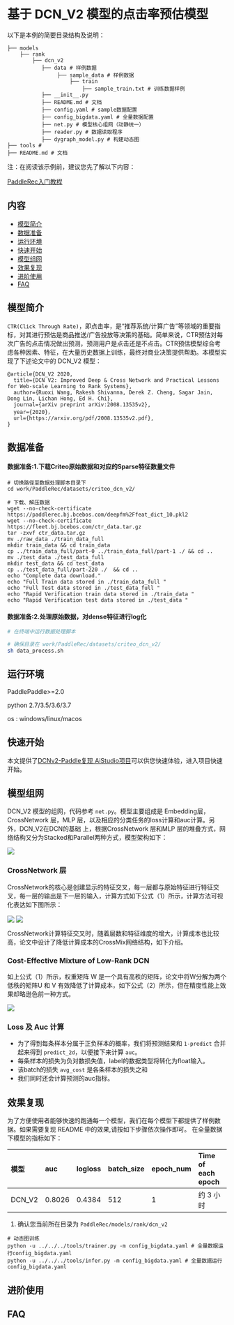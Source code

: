 # 基于 DCN_V2 模型的点击率预估模型

以下是本例的简要目录结构及说明： 

```
├── models
    ├── rank
        ├── dcn_v2
           ├── data # 样例数据
                ├── sample_data # 样例数据
                    ├── train
                        ├── sample_train.txt # 训练数据样例
           ├── __init__.py
           ├── README.md # 文档
           ├── config.yaml # sample数据配置
           ├── config_bigdata.yaml # 全量数据配置
           ├── net.py # 模型核心组网（动静统一）
           ├── reader.py # 数据读取程序
           ├── dygraph_model.py # 构建动态图
├── tools # 
├── README.md # 文档
```

注：在阅读该示例前，建议您先了解以下内容：

[PaddleRec入门教程](https://github.com/PaddlePaddle/PaddleRec/blob/master/README.md)

## 内容

- [模型简介](#模型简介)
- [数据准备](#数据准备)
- [运行环境](#运行环境)
- [快速开始](#快速开始)
- [模型组网](#模型组网)
- [效果复现](#效果复现)
- [进阶使用](#进阶使用)
- [FAQ](#FAQ)

## 模型简介
`CTR(Click Through Rate)`，即点击率，是“推荐系统/计算广告”等领域的重要指标，对其进行预估是商品推送/广告投放等决策的基础。简单来说，CTR预估对每次广告的点击情况做出预测，预测用户是点击还是不点击。CTR预估模型综合考虑各种因素、特征，在大量历史数据上训练，最终对商业决策提供帮助。本模型实现了下述论文中的 DCN_V2 模型：

```text
@article{DCN_V2 2020,
  title={DCN V2: Improved Deep & Cross Network and Practical Lessons for Web-scale Learning to Rank Systems},
  author={Ruoxi Wang, Rakesh Shivanna, Derek Z. Cheng, Sagar Jain, Dong Lin, Lichan Hong, Ed H. Chi},
  journal={arXiv preprint arXiv:2008.13535v2},
  year={2020}，
  url={https://arxiv.org/pdf/2008.13535v2.pdf},
}
```

## 数据准备

#### 数据准备:1.下载Criteo原始数据和对应的Sparse特征数量文件

```
# 切换路径至数据处理脚本目录下
cd work/PaddleRec/datasets/criteo_dcn_v2/

# 下载、解压数据
wget --no-check-certificate https://paddlerec.bj.bcebos.com/deepfm%2Ffeat_dict_10.pkl2
wget --no-check-certificate https://fleet.bj.bcebos.com/ctr_data.tar.gz
tar -zxvf ctr_data.tar.gz
mv ./raw_data ./train_data_full
mkdir train_data && cd train_data
cp ../train_data_full/part-0 ../train_data_full/part-1 ./ && cd ..
mv ./test_data ./test_data_full
mkdir test_data && cd test_data
cp ../test_data_full/part-220 ./  && cd ..
echo "Complete data download."
echo "Full Train data stored in ./train_data_full "
echo "Full Test data stored in ./test_data_full "
echo "Rapid Verification train data stored in ./train_data "
echo "Rapid Verification test data stored in ./test_data "
```
####  数据准备:2.处理原始数据，对dense特征进行log化
```bash
# 在终端中运行数据处理脚本

# 确保目录在 work/PaddleRec/datasets/criteo_dcn_v2/
sh data_process.sh

```

## 运行环境
PaddlePaddle>=2.0

python 2.7/3.5/3.6/3.7

os : windows/linux/macos 

## 快速开始
本文提供了[DCNv2-Paddle复现 AiStudio项目](https://aistudio.baidu.com/aistudio/projectdetail/3406204)可以供您快速体验，进入项目快速开始。


## 模型组网
DCN_V2 模型的组网，代码参考 `net.py`。模型主要组成是 Embedding层，CrossNetwork 层，MLP 层，以及相应的分类任务的loss计算和auc计算。另外，DCN_V2在DCN的基础
上，根据CrossNetwork 层和MLP 层的堆叠方式，网络结构又分为Stacked和Parallel两种方式，模型架构如下：

<img align="center" src="https://wx4.sinaimg.cn/mw2000/0073e4AWgy1gyao6r7ovbj30ov0guqac.jpg">

### **CrossNetwork 层**
CrossNetwork的核心是创建显示的特征交叉，每一层都与原始特征进行特征交叉，每一层的输出是下一层的输入，计算方式如下公式（1）所示，计算方法可视化表达如下图所示：

<img align="center" src="https://wx2.sinaimg.cn/mw2000/0073e4AWgy1gyaotiqopbj30hh01nt8w.jpg">

<img align="center" src="https://wx3.sinaimg.cn/mw2000/0073e4AWgy1gyaohnd39zj30hb06i0ts.jpg">

CrossNetwork计算特征交叉时，随着层数和特征维度的增大，计算成本也比较高，论文中设计了降低计算成本的CrossMix网络结构，如下介绍。

### **Cost-Effective Mixture of Low-Rank DCN**
如上公式（1）所示，权重矩阵 W 是一个具有高秩的矩阵，论文中将W分解为两个低秩的矩阵U 和 V 有效降低了计算成本，如下公式（2）所示，但在精度性能上效果却略逊色前一种方式。

<img align="center" src="https://wx4.sinaimg.cn/mw2000/0073e4AWgy1gyap3vkyq1j30k301xwev.jpg">



### **Loss 及 Auc 计算**
- 为了得到每条样本分属于正负样本的概率，我们将预测结果和 `1-predict` 合并起来得到 `predict_2d`，以便接下来计算 `auc`。  
- 每条样本的损失为负对数损失值，label的数据类型将转化为float输入。  
- 该batch的损失 `avg_cost` 是各条样本的损失之和
- 我们同时还会计算预测的auc指标。

## 效果复现
为了方便使用者能够快速的跑通每一个模型，我们在每个模型下都提供了样例数据。如果需要复现 README 中的效果,请按如下步骤依次操作即可。
在全量数据下模型的指标如下：  

| 模型 | auc | logloss | batch_size | epoch_num| Time of each epoch |
| :------| :------ | :------ | :------| :------ | :------ | 
| DCN_V2 | 0.8026 | 0.4384 |512 | 1 | 约 3 小时 |

1. 确认您当前所在目录为 `PaddleRec/models/rank/dcn_v2`

```
# 动态图训练
python -u ../../../tools/trainer.py -m config_bigdata.yaml # 全量数据运行config_bigdata.yaml 
python -u ../../../tools/infer.py -m config_bigdata.yaml # 全量数据运行config_bigdata.yaml 
```

## 进阶使用
  
## FAQ